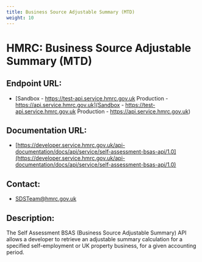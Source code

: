 ```yaml
---
title: Business Source Adjustable Summary (MTD)
weight: 10
---
```


# HMRC: Business Source Adjustable Summary (MTD)

## Endpoint URL:
 - [Sandbox - https://test-api.service.hmrc.gov.uk 
Production - https://api.service.hmrc.gov.uk](Sandbox - https://test-api.service.hmrc.gov.uk 
Production - https://api.service.hmrc.gov.uk)

## Documentation URL:
 - [https://developer.service.hmrc.gov.uk/api-documentation/docs/api/service/self-assessment-bsas-api/1.0](https://developer.service.hmrc.gov.uk/api-documentation/docs/api/service/self-assessment-bsas-api/1.0)

## Contact:
 - [SDSTeam@hmrc.gov.uk](mailto:SDSTeam@hmrc.gov.uk)

## Description:
The Self Assessment BSAS (Business Source Adjustable Summary) API allows a developer to retrieve an adjustable summary calculation for a specified self-employment or UK property business, for a given accounting period.

